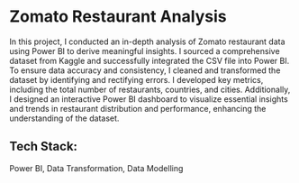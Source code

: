 # Zomato Restaurant Analysis

In this project, I conducted an in-depth analysis of Zomato restaurant data using Power BI to derive meaningful insights. I sourced a comprehensive dataset from Kaggle and successfully integrated the CSV file into Power BI. To ensure data accuracy and consistency, I cleaned and transformed the dataset by identifying and rectifying errors. I developed key metrics, including the total number of restaurants, countries, and cities. Additionally, I designed an interactive Power BI dashboard to visualize essential insights and trends in restaurant distribution and performance, enhancing the understanding of the dataset.

## Tech Stack:
Power BI, Data Transformation, Data Modelling
